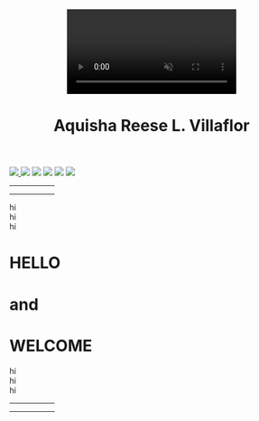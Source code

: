 <!DOCTYPE html>
<html>
<head>
<title> Personal Website </title>
<style>

body{
background-image: url("anime 1.jpg");
background-repeat: no-repeat;
background-position: down;
background-size: cover;
}

header {
padding: 30px;
overflow: hidden;
position: relative;
} 

.header-text {
border-style:dotted;
color: white;
font-family: times new roman, sans-serif;
text-align: center;
font-size: large;
text-transform: uppercase;
text-shadow: 1px 1px 10px #A10A51;
}

header video {
position: absolute;
top: 50%;
left:50%;
min-width: 100%;
min-height: 100%;
width:auto;
height:auto;
transform:translate(-50%, -50%);
object-fit:cover;
z-index: -1;
}


#navbar {
background-color:rgba(223, 160, 230, 0.8);
padding: 4px;
color: white;
font-family: times new roman, sans-serif;
text-align: right;
}

#navbar a {
color: white;
text-decoration: none;
margin: 0 10px;
}

img {
width: 45px;
height: 50px;
mix-blend-mode: lighten;
}

img a.hover {
float:right;
}

footer {
text-align:left;
padding: 10px;
color: white;
background-color: #59433E;
}

#something {
visibility: hidden;
}

#details {
text-align: center;
font-family: Florence, Cursive;
color: #D64BC0;
font-size: 50px;
text-shadow: 3px 4px 3px purple;
}

#details2 {
text-align: center;
font-family: "helvetica neue", helvetica, sans-serif;
color: #D64BC0;
font-size: 40px;
text-shadow: 3px 4px 3px purple;
}

#details3 {
text-align: center;
font-family: "Times new roman", times, serif;
color: #D64BC0;
font-size: 50px;
text-shadow: 3px 4px 3px purple;
}

</style>
</head>
<body>

<header>
<video controls autoplay muted loop playsinline>
<source src="pink swirl.mp4.mp4" type="video/mp4">
</video>
<div class="header-text">
<h1> Aquisha Reese L. Villaflor </h1>
</div>
</header>

<div id="navbar">
<a href="personal Website.html" target="_blank"> <img src="Transparent image.png"> </a>
<a href="About me.html" target="_blank"> <img src="Transparent me.png"></a>
<a href="playlist.html" target="_blank"> <img src="Transparent Playlist.png"></a>
<a href="" target="_blank"> <img src="Transparent fav.png"></a>
<a href="" target="_blank"> <img src="Transparent Gallery.png"></a>
<a href="" target="_blank"> <img src="Transparent vid.png"></a>
</div>

<hr width="80px" align="right" border color="white" /> <hr width="80px" align="left" border color="white" />

<div id="something"> hi <br /> hi <br /> hi</div>

<h1><div id="details"> HELLO </div></h1>
<h1><div id="details2"> and </div></h1>
<h1><div id="details3"> WELCOME </div></h1>

<div id="something"> hi <br /> hi <br /> hi</div>

<hr width="80px" align="right" border color="white" /> <hr width="80px" align="left" border color="white" />

</body>
</html>

